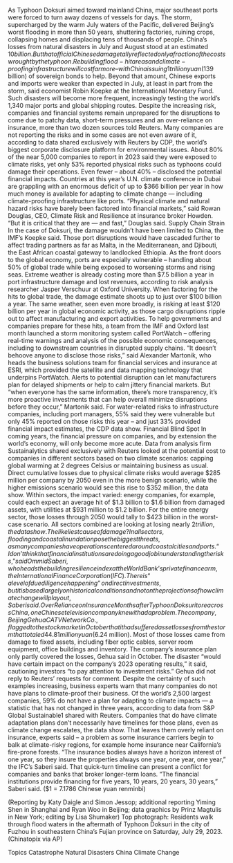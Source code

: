 As Typhoon Doksuri aimed toward mainland China, major southeast ports were forced to turn away dozens of vessels for days.
The storm, supercharged by the warm July waters of the Pacific, delivered Beijing’s worst flooding in more than 50 years, shuttering factories, ruining crops, collapsing homes and displacing tens of thousands of people. China’s losses from natural disasters in July and August stood at an estimated $10 billion.
But that official Chinese damage tally reflected only a fraction of the costs wrought by the typhoon. Rebuilding flood-hit areas and climate-proofing infrastructure will cost far more – with China issuing 1 trillion yuan ($139 billion) of sovereign bonds to help.
Beyond that amount, Chinese exports and imports were weaker than expected in July, at least in part from the storm, said economist Robin Koepke at the International Monetary Fund.
Such disasters will become more frequent, increasingly testing the world’s 1,340 major ports and global shipping routes.
Despite the increasing risk, companies and financial systems remain unprepared for the disruptions to come due to patchy data, short-term pressures and an over-reliance on insurance, more than two dozen sources told Reuters.
Many companies are not reporting the risks and in some cases are not even aware of it, according to data shared exclusively with Reuters by CDP, the world’s biggest corporate disclosure platform for environmental issues.
About 80% of the near 5,000 companies to report in 2023 said they were exposed to climate risks, yet only 53% reported physical risks such as typhoons could damage their operations. Even fewer – about 40% – disclosed the potential financial impacts.
Countries at this year’s U.N. climate conference in Dubai are grappling with an enormous deficit of up to $366 billion per year in how much money is available for adapting to climate change — including climate-proofing infrastructure like ports.
“Physical climate and natural hazard risks have barely been factored into financial markets,” said Rowan Douglas, CEO, Climate Risk and Resilience at insurance broker Howden.
“But it is critical that they are — and fast,” Douglas said.
Supply Chain Strain
In the case of Doksuri, the damage wouldn’t have been limited to China, the IMF’s Koepke said.
Those port disruptions would have cascaded further to affect trading partners as far as Malta, in the Mediterranean, and Djibouti, the East African coastal gateway to landlocked Ethiopia.
As the front doors to the global economy, ports are especially vulnerable – handling about 50% of global trade while being exposed to worsening storms and rising seas.
Extreme weather is already costing more than $7.5 billion a year in port infrastructure damage and lost revenues, according to risk analysis researcher Jasper Verschuur at Oxford University. When factoring for the hits to global trade, the damage estimate shoots up to just over $100 billion a year.
The same weather, seen even more broadly, is risking at least $120 billion per year in global economic activity, as those cargo disruptions ripple out to affect manufacturing and export activities.
To help governments and companies prepare for these hits, a team from the IMF and Oxford last month launched a storm monitoring system called PortWatch – offering real-time warnings and analysis of the possible economic consequences, including to downstream countries in disrupted supply chains.
“It doesn’t behoove anyone to disclose those risks,” said Alexander Martonik, who heads the business solutions team for financial services and insurance at ESRI, which provided the satellite and data mapping technology that underpins PortWatch.
Alerts to potential disruption can let manufacturers plan for delayed shipments or help to calm jittery financial markets.
But “when everyone has the same information, there’s more transparency, it’s more proactive investments that can help overall minimize disruptions before they occur,” Martonik said.
For water-related risks to infrastructure companies, including port managers, 55% said they were vulnerable but only 45% reported on those risks this year – and just 33% provided financial impact estimates, the CDP data show.
Financial Blind Spot
In coming years, the financial pressure on companies, and by extension the world’s economy, will only become more acute.
Data from analysis firm Sustainalytics shared exclusively with Reuters looked at the potential cost to companies in different sectors based on two climate scenarios: capping global warming at 2 degrees Celsius or maintaining business as usual.
Direct cumulative losses due to physical climate risks would average $285 million per company by 2050 even in the more benign scenario, while the higher emissions scenario would see this rise to $352 million, the data show.
Within sectors, the impact varied: energy companies, for example, could each expect an average hit of $1.3 billion to $1.6 billion from damaged assets, with utilities at $931 million to $1.2 billion.
For the entire energy sector, those losses through 2050 would tally to $423 billion in the worst-case scenario. All sectors combined are looking at losing nearly $2 trillion, the data show.
The likeliest cause of damage? In all sectors, flooding and coastal inundation pose the biggest threats, as many companies have operations centered around coastal cities and ports.
“I don’t think that financial institutions are doing a good job in understanding the risks,” said Ommid Saberi, who heads the building resilience index at the World Bank’s private finance arm, the International Finance Corporation (IFC).
There is “a level of due diligence happening” on direct investments, but it is based largely on historical conditions and not on the projections of how climate change will play out, Saberi said.
Over Reliance on Insurance
Months after Typhoon Doksuri tore across China, one Chinese television company knew it had a problem.
The company, Beijing Gehua CATV Network Co., flagged to the stock market in October that it had suffered asset losses from the storm that totaled 44.81 million yuan ($6.24 million). Most of those losses came from damage to fixed assets, including fiber optic cables, server room equipment, office buildings and inventory.
The company’s insurance plan only partly covered the losses, Gehua said in October.
The disaster “would have certain impact on the company’s 2023 operating results,” it said, cautioning investors “to pay attention to investment risks.”
Gehua did not reply to Reuters’ requests for comment.
Despite the certainty of such examples increasing, business experts warn that many companies do not have plans to climate-proof their business.
Of the world’s 2,500 largest companies, 59% do not have a plan for adapting to climate impacts — a statistic that has not changed in three years, according to data from S&P Global Sustainable1 shared with Reuters.
Companies that do have climate adaptation plans don’t necessarily have timelines for those plans, even as climate change escalates, the data show.
That leaves them overly reliant on insurance, experts said – a problem as some insurance carriers begin to balk at climate-risky regions, for example home insurance near California’s fire-prone forests.
“The insurance bodies always have a horizon interest of one year, so they insure the properties always one year, one year, one year,” the IFC’s Saberi said.
That quick-turn timeline can present a conflict for companies and banks that broker longer-term loans. “The financial institutions provide financing for five years, 10 years, 20 years, 30 years,” Saberi said.
($1 = 7.1786 Chinese yuan renminbi)



(Reporting by Katy Daigle and Simon Jessop; additional reporting Yiming Shen in Shanghai and Ryan Woo in Beijing; data graphics by Prinz Magtulis in New York; editing by Lisa Shumaker)
Top photograph: Residents walk through flood waters in the aftermath of Typhoon Doksuri in the city of Fuzhou in southeastern China’s Fujian province on Saturday, July 29, 2023. (Chinatopix via AP)

Topics
Catastrophe
Natural Disasters
China
Climate Change
